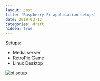 ```yaml
---
layout: post
title: 'Raspberry Pi application setups'
date: 2019-03-12
categories: draft
hidden: true
---
```


Setups: 

* Media server 
* RetroPie Game 
* Linux Desktop 


![pi setup](https://i.imgur.com/QusCw5G.png)

